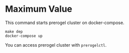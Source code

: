 Maximum Value
====

This command starts prerogel cluster on docker-compose.
```$sh
make dep
docker-compose up
```

You can access prerogel cluster with `prerogelctl`.

